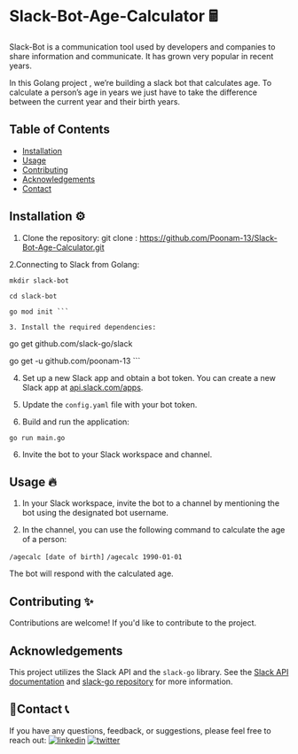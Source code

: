 # Slack-Bot-Age-Calculator 🖩

Slack-Bot is a communication tool used by developers and companies to share information and communicate. It has grown very popular in recent years.

In this Golang project , we’re building a slack bot that calculates age. To calculate a person’s age in years we just have to take the difference between the current year and their birth years.

## Table of Contents
- [Installation](#installation)
- [Usage](#usage)
- [Contributing](#contributing)
- [Acknowledgements](#acknowledgements)
- [Contact](#contact)


## Installation ⚙️

1. Clone the repository:
git clone : https://github.com/Poonam-13/Slack-Bot-Age-Calculator.git

2.Connecting to Slack from Golang:

```
mkdir slack-bot

cd slack-bot

go mod init ```

3. Install the required dependencies:

``` 
go get github.com/slack-go/slack

go get -u github.com/poonam-13 ```


4. Set up a new Slack app and obtain a bot token. You can create a new Slack app at [api.slack.com/apps](https://api.slack.com/apps).

5. Update the `config.yaml` file with your bot token.

6. Build and run the application:

``` go run main.go ```


6. Invite the bot to your Slack workspace and channel.

## Usage 🔥

1. In your Slack workspace, invite the bot to a channel by mentioning the bot using the designated bot username.

2. In the channel, you can use the following command to calculate the age of a person:

 ``` /agecalc [date of birth] ```
 ``` /agecalc 1990-01-01 ```
 
 
The bot will respond with the calculated age.

## Contributing ✨

Contributions are welcome! If you'd like to contribute to the project.

## Acknowledgements

This project utilizes the Slack API and the `slack-go` library. See the [Slack API documentation](https://api.slack.com) and [slack-go repository](https://github.com/slack-go/slack) for more information.

## 🔗Contact 📞

If you have any questions, feedback, or suggestions, please feel free to reach out:
[![linkedin](https://img.shields.io/badge/linkedin-0A66C2?style=for-the-badge&logo=linkedin&logoColor=white)](https://www.linkedin.com/in/pooo13/)
[![twitter](https://img.shields.io/badge/twitter-1DA1F2?style=for-the-badge&logo=twitter&logoColor=white)](https://twitter.com/Poooo_13)




